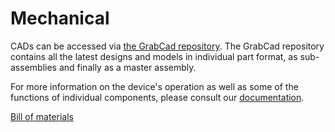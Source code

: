 # Mechanical
CADs can be accessed via [the GrabCad repository](https://workbench.grabcad.com/workbench/projects/gcM8LJ5XvqJ3JSgln1WBvlYX60p0lWjT9AxDCpcW93qWFp#/space/gcLw54yDNadcmLN5UvSljD_vmd5pv6YnSIViViylHwmKnL). The GrabCad repository contains all the latest designs and models in individual part format, as sub-assemblies and finally as a master assembly.

For more information on the device's operation as well as some of the functions of individual components, please consult our [documentation](https://github.com/breeze-ventilator/covid19-ventilator/tree/master/documentation).

[Bill of materials](https://docs.google.com/spreadsheets/d/178G98UGMSey0Bp7qwDx1BIGc4RxIQphPiYEJQO0Qzp0/edit?usp=sharing)
